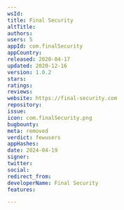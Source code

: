 ```yaml
---
wsId: 
title: Final Security
altTitle: 
authors: 
users: 5
appId: com.finalSecurity
appCountry: 
released: 2020-04-17
updated: 2020-12-16
version: 1.0.2
stars: 
ratings: 
reviews: 
website: https://final-security.com
repository: 
issue: 
icon: com.finalSecurity.png
bugbounty: 
meta: removed
verdict: fewusers
appHashes: 
date: 2024-04-19
signer: 
twitter: 
social: 
redirect_from: 
developerName: Final Security
features: 

---
```



